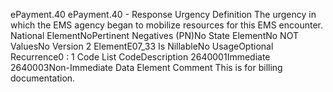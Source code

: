 

ePayment.40
ePayment.40 - Response Urgency
Definition
The urgency in which the EMS agency began to mobilize resources for this EMS encounter.
National ElementNoPertinent Negatives (PN)No
State ElementNo
NOT ValuesNo
Version 2 ElementE07_33
Is NillableNo
UsageOptional
Recurrence0 : 1
Code List
CodeDescription
2640001Immediate
2640003Non-Immediate
Data Element Comment
This is for billing documentation.